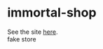 # immortal-shop
See the site [here](https://bers9rk1ch.github.io/immortal-shop/).
<br />
fake store
